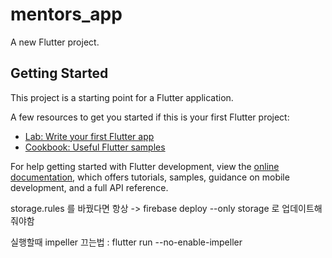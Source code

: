 # mentors_app

A new Flutter project.

## Getting Started

This project is a starting point for a Flutter application.

A few resources to get you started if this is your first Flutter project:

- [Lab: Write your first Flutter app](https://docs.flutter.dev/get-started/codelab)
- [Cookbook: Useful Flutter samples](https://docs.flutter.dev/cookbook)

For help getting started with Flutter development, view the
[online documentation](https://docs.flutter.dev/), which offers tutorials,
samples, guidance on mobile development, and a full API reference.

storage.rules 를 바꿨다면 항상 -> firebase deploy --only storage 로 업데이트해줘야함

실행할때 impeller 끄는법 : flutter run --no-enable-impeller

